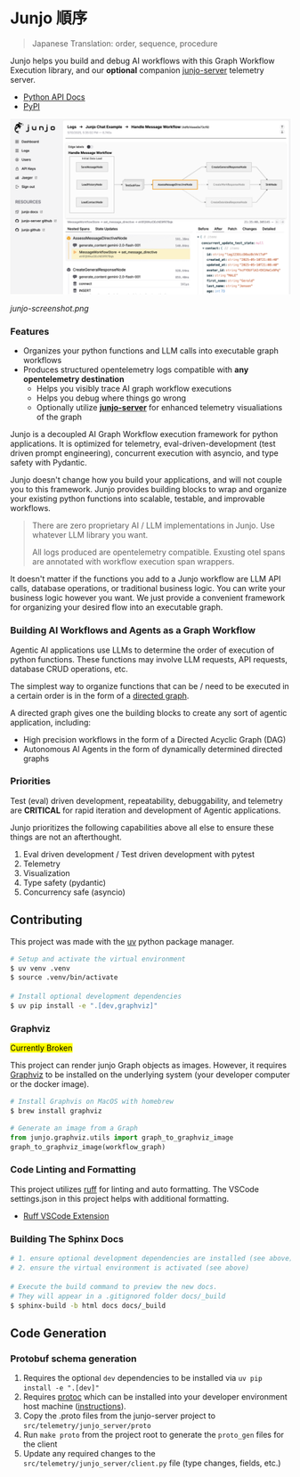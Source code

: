 # Junjo 順序

> Japanese Translation: order, sequence, procedure

Junjo helps you build and debug AI workflows with this Graph Workflow Execution library, and our **optional** companion [junjo-server](https://github.com/mdrideout/junjo-server) telemetry server.

- [Python API Docs](https://python-api.junjo.ai/)
- [PyPI](https://pypi.org/project/junjo/)


<img src="https://raw.githubusercontent.com/mdrideout/junjo/main/junjo-screenshot.png" width="600" />

_junjo-screenshot.png_

### Features

- Organizes your python functions and LLM calls into executable graph workflows
- Produces structured opentelemetry logs compatible with **any opentelemetry destination**
  - Helps you visibly trace AI graph workflow executions
  - Helps you debug where things go wrong
  - Optionally utilize **[junjo-server](https://github.com/mdrideout/junjo-server)** for enhanced telemetry visualiations of the graph

Junjo is a decoupled AI Graph Workflow execution framework for python applications. It is optimized for telemetry, eval-driven-development (test driven prompt engineering), concurrent execution with asyncio, and type safety with Pydantic.

Junjo doesn't change how you build your applications, and will not couple you to this framework. Junjo provides building blocks to wrap and organize your existing python functions into scalable, testable, and improvable workflows.

> 
> There are zero proprietary AI / LLM implementations in Junjo. Use whatever LLM library you want.
> 
> All logs produced are opentelemetry compatible. Exusting otel spans are annotated with workflow execution span wrappers.
> 

It doesn't matter if the functions you add to a Junjo workflow are LLM API calls, database operations, or traditional business logic. You can write your business logic however you want. We just provide a convenient framework for organizing your desired flow into an executable graph.

### Building AI Workflows and Agents as a Graph Workflow

Agentic AI applications use LLMs to determine the order of execution of python functions. These functions may involve LLM requests, API requests, database CRUD operations, etc.

The simplest way to organize functions that can be / need to be executed in a certain order is in the form of a [directed graph](https://en.wikipedia.org/wiki/Directed_graph).

A directed graph gives one the building blocks to create any sort of agentic application, including:

- High precision workflows in the form of a Directed Acyclic Graph (DAG)
- Autonomous AI Agents in the form of dynamically determined directed graphs

### Priorities

Test (eval) driven development, repeatability, debuggability, and telemetry are **CRITICAL** for rapid iteration and development of Agentic applications.

Junjo prioritizes the following capabilities above all else to ensure these things are not an afterthought. 

1. Eval driven development / Test driven development with pytest
1. Telemetry
1. Visualization
1. Type safety (pydantic)
1. Concurrency safe (asyncio)


## Contributing

This project was made with the [uv](https://github.com/astral-sh/uv) python package manager.

```bash
# Setup and activate the virtual environment
$ uv venv .venv
$ source .venv/bin/activate

# Install optional development dependencies
$ uv pip install -e ".[dev,graphviz]"
```

### Graphviz

<mark>Currently Broken</mark>

This project can render junjo Graph objects as images. However, it requires [Graphviz](https://graphviz.org/) to be installed on the underlying system (your developer computer or the docker image).

```bash
# Install Graphvis on MacOS with homebrew
$ brew install graphviz
```

```python
# Generate an image from a Graph
from junjo.graphviz.utils import graph_to_graphviz_image
graph_to_graphviz_image(workflow_graph)
```

### Code Linting and Formatting

This project utilizes [ruff](https://astral.sh/ruff) for linting and auto formatting. The VSCode settings.json in this project helps with additional formatting.

- [Ruff VSCode Extension](https://marketplace.visualstudio.com/items?itemName=charliermarsh.ruff)

### Building The Sphinx Docs

```bash
# 1. ensure optional development dependencies are installed (see above)
# 2. ensure the virtual environment is activated (see above)

# Execute the build command to preview the new docs.
# They will appear in a .gitignored folder docs/_build
$ sphinx-build -b html docs docs/_build
```

## Code Generation

### Protobuf schema generation

1. Requires the optional `dev` dependencies to be installed via `uv pip install -e ".[dev]"`
2. Requires [protoc](https://grpc.io/docs/protoc-installation/) which can be installed into your developer environment host machine ([instructions](https://grpc.io/docs/protoc-installation/)).
3. Copy the .proto files from the junjo-server project to `src/telemetry/junjo_server/proto`
4. Run `make proto` from the project root to generate the `proto_gen` files for the client
5. Update any required changes to the `src/telemetry/junjo_server/client.py` file (type changes, fields, etc.)